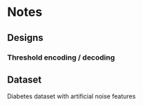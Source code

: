 # Notes

## Designs
### Threshold encoding / decoding


## Dataset
Diabetes dataset with artificial noise features